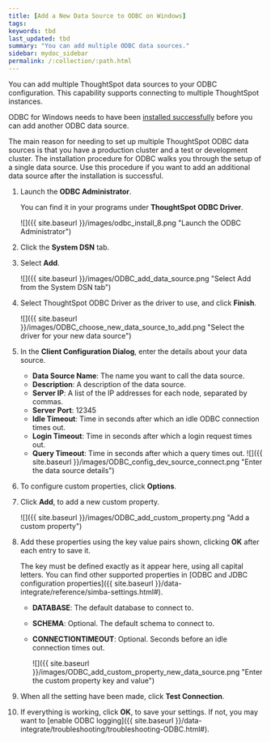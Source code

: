 ```yaml
---
title: [Add a New Data Source to ODBC on Windows]
tags:
keywords: tbd
last_updated: tbd
summary: "You can add multiple ODBC data sources."
sidebar: mydoc_sidebar
permalink: /:collection/:path.html
---
```

You can add multiple ThoughtSpot data sources to your ODBC configuration. This capability supports connecting to multiple ThoughtSpot instances.

ODBC for Windows needs to have been [installed successfully](install-odbc-windows.html#) before you can add another ODBC data source.

The main reason for needing to set up multiple ThoughtSpot ODBC data sources is that you have a production cluster and a test or development cluster. The installation procedure for ODBC walks you through the setup of a single data source. Use this procedure if you want to add an additional data source after the installation is successful.

1. Launch the **ODBC Administrator**.

    You can find it in your programs under **ThoughtSpot ODBC Driver**.

     ![]({{ site.baseurl }}/images/odbc_install_8.png "Launch the ODBC Administrator")

2. Click the **System DSN** tab.
3. Select **Add**.

     ![]({{ site.baseurl }}/images/ODBC_add_data_source.png "Select Add from the System
                                    DSN tab")

4. Select ThoughtSpot ODBC Driver as the driver to use, and click **Finish**.

     ![]({{ site.baseurl }}/images/ODBC_choose_new_data_source_to_add.png "Select the driver for your new data source")

5. In the **Client Configuration Dialog**, enter the details about your data source.

    -   **Data Source Name**: The name you want to call the data source.
    -   **Description**: A description of the data source.
    -   **Server IP**: A list of the IP addresses for each node, separated by commas.
    -   **Server Port**: 12345
    -   **Idle Timeout**: Time in seconds after which an idle ODBC connection times out.
    -   **Login Timeout**: Time in seconds after which a login request times out.
    -   **Query Timeout**: Time in seconds after which a query times out.
     ![]({{ site.baseurl }}/images/ODBC_config_dev_source_connect.png "Enter the data source details")

6. To configure custom properties, click **Options**.
7. Click **Add**, to add a new custom property.

     ![]({{ site.baseurl }}/images/ODBC_add_custom_property.png "Add a custom property")

8. Add these properties using the key value pairs shown, clicking **OK** after each entry to save it.

    The key must be defined exactly as it appear here, using all capital letters. You can find other supported properties in [ODBC and JDBC configuration properties]({{ site.baseurl }}/data-integrate/reference/simba-settings.html#).

    -   **DATABASE**: The default database to connect to.
    -   **SCHEMA**: Optional. The default schema to connect to.
    -   **CONNECTIONTIMEOUT**: Optional. Seconds before an idle connection times out.

        ![]({{ site.baseurl }}/images/ODBC_add_custom_property_new_data_source.png "Enter the custom property key and value")

9. When all the setting have been made, click **Test Connection**.
10.  If everything is working, click **OK**, to save your settings.
If not, you may want to [enable ODBC logging]({{ site.baseurl }}/data-integrate/troubleshooting/troubleshooting-ODBC.html#).
